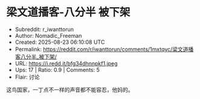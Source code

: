 # 梁文道播客-八分半 被下架

- Subreddit: r_iwanttorun
- Author: Nomadic_Freeman
- Created: 2025-08-23 06:10:08 UTC
- Permalink: https://reddit.com/r/iwanttorun/comments/1mxtqyc/梁文道播客八分半_被下架/
- URL: https://i.redd.it/bfg34dhnnpkf1.jpeg
- Ups: 17 | Ratio: 0.9 | Comments: 5
- Flair: 讨论


这鸟国家，一丁点不一样的声音都不能容忍，他妈的。

